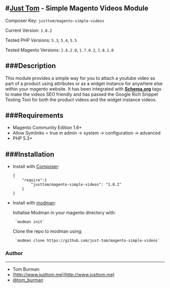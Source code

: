 #[Just Tom](http://www.justtom.me) - Simple Magento Videos Module
---

Composer Key: `justtom/magento-simple-videos`

Current Version: `1.0.2`

Tested PHP Versions: `5.3`, `5.4`, `5.5`

Tested Magento Versions: `1.6.2.0`, `1.7.0.2`, `1.8.1.0`


###Description
---
This module provides a simple way for you to attach a youtube video as part of a product using attributes or as a widget instance for anywhere else within your magento website.
It has been integrated with **[Schema.org](https://schema.org/)** tags to make the videos SEO friendly and has passed the Google Rich Snippet Testing Tool for both the product videos and the widget instance videos.

###Requirements
---
 * Magento Community Edition 1.6+
 * Allow Symlinks = true in admin -> system -> configuration -> advanced
 * PHP 5.3+
 
###Installation
---
 * Install with [Composer](https://getcomposer.org/):
 
	```
	{
		"require":{
			"justtom/magento-simple-videos": "1.0.2"
		}
	}
	```
	
 * Install with [modman](https://github.com/colinmollenhour/modman):
 	
 	Initialise Modman in your magento directory with:
 	
 		`modman init`
 	Clone the repo to modman using:
 	
 		`modman clone https://github.com/just-tom/magento-simple-videos`
 		
### Author
---
 * Tom Burman
 * [http://www.justtom.me](http://www.justtom.me)
 * [@tom_burman](https://twitter.com/tom_burman)